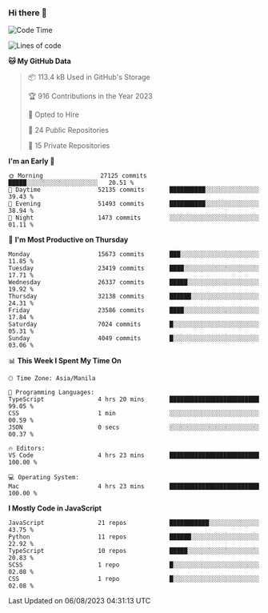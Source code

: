 ### Hi there 👋

<!--START_SECTION:waka-->
![Code Time](http://img.shields.io/badge/Code%20Time-346%20hrs%2049%20mins-blue)

![Lines of code](https://img.shields.io/badge/From%20Hello%20World%20I%27ve%20Written-58.1%20million%20lines%20of%20code-blue)

**🐱 My GitHub Data** 

> 📦 113.4 kB Used in GitHub's Storage 
 > 
> 🏆 916 Contributions in the Year 2023
 > 
> 💼 Opted to Hire
 > 
> 📜 24 Public Repositories 
 > 
> 🔑 15 Private Repositories 
 > 
**I'm an Early 🐤** 

```text
🌞 Morning                27125 commits       █████░░░░░░░░░░░░░░░░░░░░   20.51 % 
🌆 Daytime                52135 commits       ██████████░░░░░░░░░░░░░░░   39.43 % 
🌃 Evening                51493 commits       ██████████░░░░░░░░░░░░░░░   38.94 % 
🌙 Night                  1473 commits        ░░░░░░░░░░░░░░░░░░░░░░░░░   01.11 % 
```
📅 **I'm Most Productive on Thursday** 

```text
Monday                   15673 commits       ███░░░░░░░░░░░░░░░░░░░░░░   11.85 % 
Tuesday                  23419 commits       ████░░░░░░░░░░░░░░░░░░░░░   17.71 % 
Wednesday                26337 commits       █████░░░░░░░░░░░░░░░░░░░░   19.92 % 
Thursday                 32138 commits       ██████░░░░░░░░░░░░░░░░░░░   24.31 % 
Friday                   23586 commits       ████░░░░░░░░░░░░░░░░░░░░░   17.84 % 
Saturday                 7024 commits        █░░░░░░░░░░░░░░░░░░░░░░░░   05.31 % 
Sunday                   4049 commits        █░░░░░░░░░░░░░░░░░░░░░░░░   03.06 % 
```


📊 **This Week I Spent My Time On** 

```text
🕑︎ Time Zone: Asia/Manila

💬 Programming Languages: 
TypeScript               4 hrs 20 mins       █████████████████████████   99.05 % 
CSS                      1 min               ░░░░░░░░░░░░░░░░░░░░░░░░░   00.59 % 
JSON                     0 secs              ░░░░░░░░░░░░░░░░░░░░░░░░░   00.37 % 

🔥 Editors: 
VS Code                  4 hrs 23 mins       █████████████████████████   100.00 % 

💻 Operating System: 
Mac                      4 hrs 23 mins       █████████████████████████   100.00 % 
```

**I Mostly Code in JavaScript** 

```text
JavaScript               21 repos            ███████████░░░░░░░░░░░░░░   43.75 % 
Python                   11 repos            ██████░░░░░░░░░░░░░░░░░░░   22.92 % 
TypeScript               10 repos            █████░░░░░░░░░░░░░░░░░░░░   20.83 % 
SCSS                     1 repo              █░░░░░░░░░░░░░░░░░░░░░░░░   02.08 % 
CSS                      1 repo              █░░░░░░░░░░░░░░░░░░░░░░░░   02.08 % 
```




 Last Updated on 06/08/2023 04:31:13 UTC
<!--END_SECTION:waka-->
